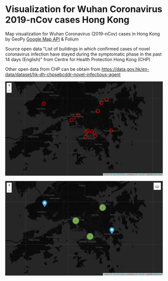 # Visualization for Wuhan Coronavirus 2019-nCov cases Hong Kong
Map visualization for Wuhan Coronavirus (2019-nCov) cases in Hong Kong by GeoPy [Google Map API](https://cloud.google.com/maps-platform/) &amp; Folium

Source open data "List of buildings in which confirmed cases of novel coronavirus infection have stayed during the symptomatic phase in the past 14 days (English)" from Centre for Health Protection Hong Kong (CHP)

Other open data from CHP can be obtain from https://data.gov.hk/en-data/dataset/hk-dh-chpsebcddr-novel-infectious-agent

![alt text](https://github.com/easonlai/Visualization_for_Wuhan-Coronavirus_2019-nCov_cases_HK/blob/master/map1.PNG)

![alt text](https://github.com/easonlai/Visualization_for_Wuhan-Coronavirus_2019-nCov_cases_HK/blob/master/map2.PNG)
